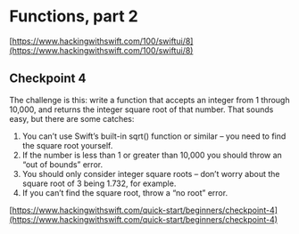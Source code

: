 # Functions, part 2

[https://www.hackingwithswift.com/100/swiftui/8](https://www.hackingwithswift.com/100/swiftui/8)

## Checkpoint 4

The challenge is this: write a function that accepts an integer from 1 through 10,000, and returns the integer square root of that number. That sounds easy, but there are some catches:

1. You can’t use Swift’s built-in sqrt() function or similar – you need to find the square root yourself.
2. If the number is less than 1 or greater than 10,000 you should throw an “out of bounds” error.
3. You should only consider integer square roots – don’t worry about the square root of 3 being 1.732, for example.
4. If you can’t find the square root, throw a “no root” error.

[https://www.hackingwithswift.com/quick-start/beginners/checkpoint-4](https://www.hackingwithswift.com/quick-start/beginners/checkpoint-4)
